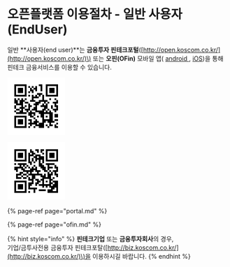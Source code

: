 # 오픈플랫폼 이용절차 - 일반 사용자\(EndUser\)

일반 **사용자\(end user\)**는 **금융투자 핀테크포털**\([http://open.koscom.co.kr/](http://open.koscom.co.kr/)\) 또는 **오핀\(OFin\)** 모바일 앱\( [android ](https://play.google.com/store/apps/details?id=com.oppf.mobile&hl=ko), [iOS](https://itunes.apple.com/kr/app/%EC%98%A4%ED%95%80/id1255027364)\)을 통해 핀테크 금융서비스를 이용할 수 있습니다. 

![android OFIN - QRCode](../../.gitbook/assets/image%20%2852%29.png)

![ios OFIN - QRCode](../../.gitbook/assets/image%20%2828%29.png)

{% page-ref page="portal.md" %}

{% page-ref page="ofin.md" %}



{% hint style="info" %}
**핀테크기업** 또는 **금융투자회사**의 경우,  
기업/금투사전용 금융투자 핀테크포탈\([http://biz.koscom.co.kr/](http://biz.koscom.co.kr/)\)을 이용하시길 바랍니다.
{% endhint %}



